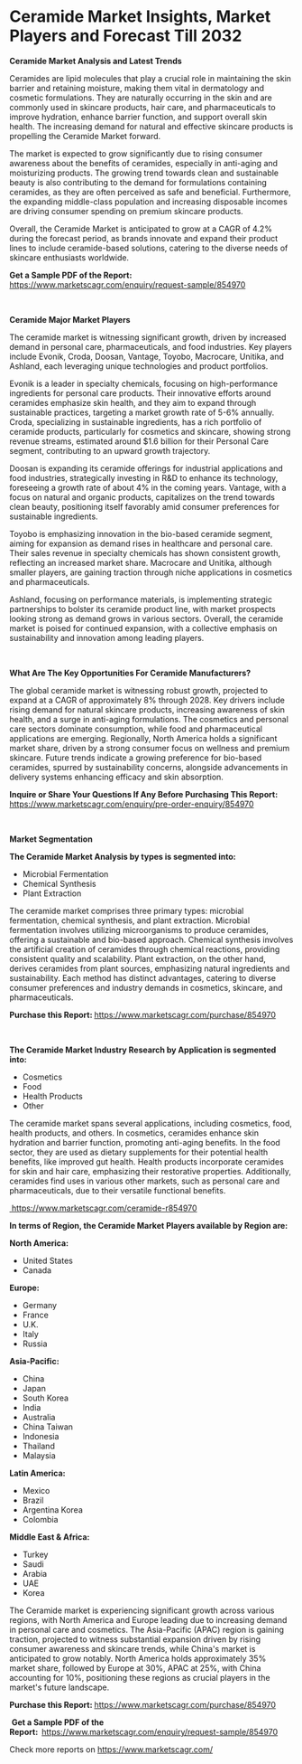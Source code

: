 <p><h1>Ceramide Market Insights, Market Players and Forecast Till 2032</h1></p><p><strong>Ceramide Market Analysis and Latest Trends</strong></p>
<p><p>Ceramides are lipid molecules that play a crucial role in maintaining the skin barrier and retaining moisture, making them vital in dermatology and cosmetic formulations. They are naturally occurring in the skin and are commonly used in skincare products, hair care, and pharmaceuticals to improve hydration, enhance barrier function, and support overall skin health. The increasing demand for natural and effective skincare products is propelling the Ceramide Market forward.</p><p>The market is expected to grow significantly due to rising consumer awareness about the benefits of ceramides, especially in anti-aging and moisturizing products. The growing trend towards clean and sustainable beauty is also contributing to the demand for formulations containing ceramides, as they are often perceived as safe and beneficial. Furthermore, the expanding middle-class population and increasing disposable incomes are driving consumer spending on premium skincare products.</p><p>Overall, the Ceramide Market is anticipated to grow at a CAGR of 4.2% during the forecast period, as brands innovate and expand their product lines to include ceramide-based solutions, catering to the diverse needs of skincare enthusiasts worldwide.</p></p>
<p><strong>Get a Sample PDF of the Report:&nbsp;</strong> <a href="https://www.marketscagr.com/enquiry/request-sample/854970?utm_campaign=2866&utm_medium=2&utm_source=Github&utm_content=ia&utm_term=08032025&utm_id=ceramide">https://www.marketscagr.com/enquiry/request-sample/854970</a></p>
<p>&nbsp;</p>
<p><strong>Ceramide Major Market Players</strong></p>
<p><p>The ceramide market is witnessing significant growth, driven by increased demand in personal care, pharmaceuticals, and food industries. Key players include Evonik, Croda, Doosan, Vantage, Toyobo, Macrocare, Unitika, and Ashland, each leveraging unique technologies and product portfolios.</p><p>Evonik is a leader in specialty chemicals, focusing on high-performance ingredients for personal care products. Their innovative efforts around ceramides emphasize skin health, and they aim to expand through sustainable practices, targeting a market growth rate of 5-6% annually. Croda, specializing in sustainable ingredients, has a rich portfolio of ceramide products, particularly for cosmetics and skincare, showing strong revenue streams, estimated around $1.6 billion for their Personal Care segment, contributing to an upward growth trajectory.</p><p>Doosan is expanding its ceramide offerings for industrial applications and food industries, strategically investing in R&D to enhance its technology, foreseeing a growth rate of about 4% in the coming years. Vantage, with a focus on natural and organic products, capitalizes on the trend towards clean beauty, positioning itself favorably amid consumer preferences for sustainable ingredients.</p><p>Toyobo is emphasizing innovation in the bio-based ceramide segment, aiming for expansion as demand rises in healthcare and personal care. Their sales revenue in specialty chemicals has shown consistent growth, reflecting an increased market share. Macrocare and Unitika, although smaller players, are gaining traction through niche applications in cosmetics and pharmaceuticals.</p><p>Ashland, focusing on performance materials, is implementing strategic partnerships to bolster its ceramide product line, with market prospects looking strong as demand grows in various sectors. Overall, the ceramide market is poised for continued expansion, with a collective emphasis on sustainability and innovation among leading players.</p></p>
<p>&nbsp;</p>
<p><strong>What Are The Key Opportunities For Ceramide Manufacturers?</strong></p>
<p><p>The global ceramide market is witnessing robust growth, projected to expand at a CAGR of approximately 8% through 2028. Key drivers include rising demand for natural skincare products, increasing awareness of skin health, and a surge in anti-aging formulations. The cosmetics and personal care sectors dominate consumption, while food and pharmaceutical applications are emerging. Regionally, North America holds a significant market share, driven by a strong consumer focus on wellness and premium skincare. Future trends indicate a growing preference for bio-based ceramides, spurred by sustainability concerns, alongside advancements in delivery systems enhancing efficacy and skin absorption.</p></p>
<p><strong>Inquire or Share Your Questions If Any Before Purchasing This Report:</strong> <a href="https://www.marketscagr.com/enquiry/pre-order-enquiry/854970?utm_campaign=2866&utm_medium=2&utm_source=Github&utm_content=ia&utm_term=08032025&utm_id=ceramide">https://www.marketscagr.com/enquiry/pre-order-enquiry/854970</a></p>
<p>&nbsp;</p>
<p><strong>Market Segmentation</strong></p>
<p><strong>The Ceramide Market Analysis by types is segmented into:</strong></p>
<p><ul><li>Microbial Fermentation</li><li>Chemical Synthesis</li><li>Plant Extraction</li></ul></p>
<p><p>The ceramide market comprises three primary types: microbial fermentation, chemical synthesis, and plant extraction. Microbial fermentation involves utilizing microorganisms to produce ceramides, offering a sustainable and bio-based approach. Chemical synthesis involves the artificial creation of ceramides through chemical reactions, providing consistent quality and scalability. Plant extraction, on the other hand, derives ceramides from plant sources, emphasizing natural ingredients and sustainability. Each method has distinct advantages, catering to diverse consumer preferences and industry demands in cosmetics, skincare, and pharmaceuticals.</p></p>
<p><strong>Purchase this Report:&nbsp;</strong><a href="https://www.marketscagr.com/purchase/854970?utm_campaign=2866&utm_medium=2&utm_source=Github&utm_content=ia&utm_term=08032025&utm_id=ceramide">https://www.marketscagr.com/purchase/854970</a></p>
<p>&nbsp;</p>
<p><strong>The Ceramide Market Industry Research by Application is segmented into:</strong></p>
<p><ul><li>Cosmetics</li><li>Food</li><li>Health Products</li><li>Other</li></ul></p>
<p><p>The ceramide market spans several applications, including cosmetics, food, health products, and others. In cosmetics, ceramides enhance skin hydration and barrier function, promoting anti-aging benefits. In the food sector, they are used as dietary supplements for their potential health benefits, like improved gut health. Health products incorporate ceramides for skin and hair care, emphasizing their restorative properties. Additionally, ceramides find uses in various other markets, such as personal care and pharmaceuticals, due to their versatile functional benefits.</p></p>
<p><a href="https://www.marketscagr.com/ceramide-r854970?utm_campaign=2866&utm_medium=2&utm_source=Github&utm_content=ia&utm_term=08032025&utm_id=ceramide">&nbsp;https://www.marketscagr.com/ceramide-r854970</a></p>
<p><strong>In terms of Region, the Ceramide Market Players available by Region are:</strong></p>
<p>
    <p> <strong> North America: </strong>
        <ul>
            <li>United States</li>
            <li>Canada</li>
        </ul>
        </p> 
    <p> <strong> Europe: </strong>
        <ul>
            <li>Germany</li>
            <li>France</li>
            <li>U.K.</li>
            <li>Italy</li>
            <li>Russia</li>
        </ul>
        </p> 
    <p> <strong> Asia-Pacific: </strong>
        <ul>
            <li>China</li>
            <li>Japan</li>
            <li>South Korea</li>
            <li>India</li>
            <li>Australia</li>
            <li>China Taiwan</li>
            <li>Indonesia</li>
            <li>Thailand</li>
            <li>Malaysia</li>
        </ul>
        </p> 
    <p> <strong> Latin America: </strong>
        <ul>
            <li>Mexico</li>
            <li>Brazil</li>
            <li>Argentina Korea</li>
            <li>Colombia</li>
        </ul>
        </p> 
    <p> <strong> Middle East & Africa: </strong>
        <ul>
            <li>Turkey</li>
            <li>Saudi</li>
            <li>Arabia</li>
            <li>UAE</li>
            <li>Korea</li>
        </ul>
    </p>
    </p>
<p><p>The Ceramide market is experiencing significant growth across various regions, with North America and Europe leading due to increasing demand in personal care and cosmetics. The Asia-Pacific (APAC) region is gaining traction, projected to witness substantial expansion driven by rising consumer awareness and skincare trends, while China's market is anticipated to grow notably. North America holds approximately 35% market share, followed by Europe at 30%, APAC at 25%, with China accounting for 10%, positioning these regions as crucial players in the market's future landscape.</p></p>
<p><strong>Purchase this Report: </strong><a href="https://www.marketscagr.com/purchase/854970?utm_campaign=2866&utm_medium=2&utm_source=Github&utm_content=ia&utm_term=08032025&utm_id=ceramide">https://www.marketscagr.com/purchase/854970</a></p>
<p>&nbsp;<strong>Get a Sample PDF of the Report:&nbsp;&nbsp;</strong><a href="https://www.marketscagr.com/enquiry/request-sample/854970?utm_campaign=2866&utm_medium=2&utm_source=Github&utm_content=ia&utm_term=08032025&utm_id=ceramide">https://www.marketscagr.com/enquiry/request-sample/854970</a></p>
<p><strong></strong></p>
<p>Check more reports on <a href="https://www.marketscagr.com/?utm_campaign=2866&utm_medium=2&utm_source=Github&utm_content=ia&utm_term=08032025&utm_id=ceramide">https://www.marketscagr.com/</a></p>